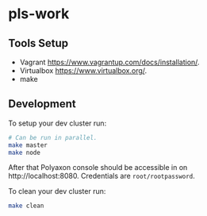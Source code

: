 # pls-work

## Tools Setup

- Vagrant https://www.vagrantup.com/docs/installation/.
- Virtualbox https://www.virtualbox.org/.
- make

## Development

To setup your dev cluster run:

```bash
# Can be run in parallel.
make master
make node
```

After that Polyaxon console should be accessible in on http://localhost:8080.
Credentials are `root/rootpassword`.

To clean your dev cluster run:

```bash
make clean
```
